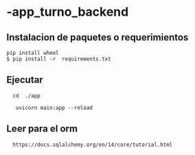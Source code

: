 # -app_turno_backend
## Instalacion de paquetes o requerimientos 
```
pip install wheel
$ pip install -r  requirements.txt

```
## Ejecutar
```
  cd  ./app

   uvicorn main:app --reload

```
## Leer para el orm
```
  https://docs.sqlalchemy.org/en/14/core/tutorial.html
```
